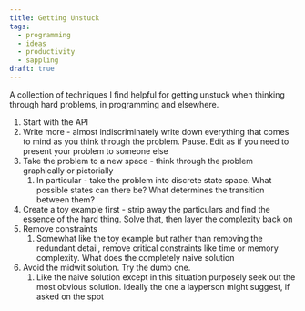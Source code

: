 ```yaml
---
title: Getting Unstuck
tags:
  - programming
  - ideas
  - productivity
  - sappling
draft: true
---
```

A collection of techniques I find helpful for getting unstuck when thinking through hard problems, in programming and elsewhere. 

1. Start with the API
2. Write more - almost indiscriminately write down everything that comes to mind as you think through the problem. Pause. Edit as if you need to present your problem to someone else
3. Take the problem to a new space - think through the problem graphically or pictorially
	1. In particular - take the problem into discrete state space. What possible states can there be? What determines the transition between them?
4. Create a toy example first - strip away the particulars and find the essence of the hard thing. Solve that, then layer the complexity back on
5. Remove constraints
	1. Somewhat like the toy example but rather than removing the redundant detail, remove critical constraints like time or memory complexity. What does the completely naive solution
6. Avoid the midwit solution. Try the dumb one.
	1. Like the naive solution except in this situation purposely seek out the most obvious solution. Ideally the one a layperson might suggest, if asked on the spot

